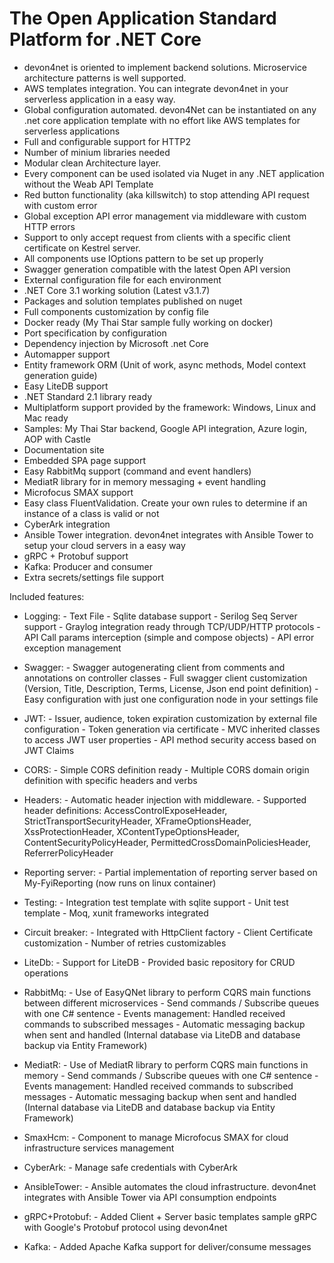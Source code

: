 # The Open Application Standard Platform for .NET Core

- devon4net is oriented to implement backend solutions. Microservice architecture patterns is well supported.
- AWS templates integration. You can integrate devon4net in your serverless application in a easy way.
- Global configuration automated. devon4Net can be instantiated on any .net core application template with no effort like AWS templates for serverless applications
- Full and configurable support for HTTP2
- Number of minium libraries needed
- Modular clean Architecture layer.
- Every component can be used isolated via Nuget in any .NET application without the Weab API Template
- Red button functionality (aka killswitch) to stop attending API request with custom error
- Global exception API error management via middleware with custom HTTP errors
- Support to only accept request from clients with a specific client certificate on Kestrel server.
- All components use IOptions pattern to be set up properly
- Swagger generation compatible with the latest Open API version
- External configuration file for each environment
- .NET Core 3.1 working solution (Latest v3.1.7)
- Packages and solution templates published on nuget
- Full components customization by config file
- Docker ready (My Thai Star sample fully working on docker)
- Port specification by configuration
- Dependency injection by Microsoft .net Core
- Automapper support
- Entity framework ORM (Unit of work, async methods, Model context generation guide)
- Easy LiteDB support
- .NET Standard 2.1 library ready
- Multiplatform support provided by the framework: Windows, Linux and Mac ready
- Samples: My Thai Star backend, Google API integration, Azure login, AOP with Castle
- Documentation site
- Embedded SPA page support
- Easy RabbitMq support (command and event handlers)
- MediatR library for in memory messaging + event handling
- Microfocus SMAX support
- Easy class FluentValidation. Create your own rules to determine if an instance of a class is valid or not
- CyberArk integration
- Ansible Tower integration. devon4net integrates with Ansible Tower to setup your cloud servers in a easy way
- gRPC + Protobuf support
- Kafka: Producer and consumer
- Extra secrets/settings file support

Included features:

- Logging:
              - Text File
              - Sqlite database support
              - Serilog Seq Server support
              - Graylog integration ready through TCP/UDP/HTTP protocols
              - API Call params interception (simple and compose objects)
              - API error exception management

- Swagger:
              - Swagger autogenerating client from comments and annotations on controller classes
              - Full swagger client customization (Version, Title, Description, Terms, License, Json end point definition)
              - Easy configuration with just one configuration node in your settings file

- JWT:
              - Issuer, audience, token expiration customization by external file configuration
              - Token generation via certificate
              - MVC inherited classes to access JWT user properties
              - API method security access based on JWT Claims

- CORS:
              - Simple CORS definition ready
              - Multiple CORS domain origin definition with specific headers and verbs

- Headers:
              - Automatic header injection with middleware.
              - Supported header definitions: AccessControlExposeHeader, StrictTransportSecurityHeader, XFrameOptionsHeader, XssProtectionHeader, XContentTypeOptionsHeader, ContentSecurityPolicyHeader, PermittedCrossDomainPoliciesHeader, ReferrerPolicyHeader

- Reporting server:
              - Partial implementation of reporting server based on My-FyiReporting (now runs on linux container)

- Testing:
              - Integration test template with sqlite support
              - Unit test template
              - Moq, xunit frameworks integrated

- Circuit breaker:
              - Integrated with HttpClient factory
              - Client Certificate customization
              - Number of retries customizables

- LiteDb:
            - Support for LiteDB
            - Provided basic repository for CRUD operations

- RabbitMq:
            - Use of EasyQNet library to perform CQRS main functions between different microservices
            - Send commands / Subscribe queues with one C# sentence
            - Events management: Handled received commands to subscribed messages
            - Automatic messaging backup when sent and handled (Internal database via LiteDB and database backup via Entity Framework)

- MediatR:
            - Use of MediatR library to perform CQRS main functions in memory
            - Send commands / Subscribe queues with one C# sentence
            - Events management: Handled received commands to subscribed messages
            - Automatic messaging backup when sent and handled (Internal database via LiteDB and database backup via Entity Framework)
- SmaxHcm:
            - Component to manage Microfocus SMAX for cloud infrastructure services management

- CyberArk:
            - Manage safe credentials with CyberArk

- AnsibleTower:
            - Ansible automates the cloud infrastructure. devon4net integrates with Ansible Tower via API consumption endpoints

- gRPC+Protobuf:
            - Added Client + Server basic templates sample gRPC with Google's Protobuf protocol using devon4net

- Kafka:
            - Added Apache Kafka support for deliver/consume messages             

